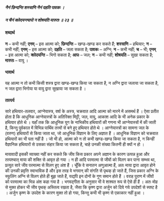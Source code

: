 ##### नैनं छिन्दन्ति शस्त्राणि नैनं दहति पावकः ।
##### न चैनं क्लेदयन्त्यापो न शोषयति मारुतः ॥ २३ ॥

#### शब्दार्थ

**न** – कभी नहीं; **एनम्** – इस आत्मा को; **छिन्दन्ति** – खण्ड-खण्ड कर सकते हैं; **शस्त्राणि** – हथियार; **न** – कभी नहीं; **एनम्** – इस आत्मा  को; **दहति** – जला सकता है; **पावकः** – अग्नि; **न** – कभी नहीं; **च** – भी; **एनम्** – इस  आत्मा को; **क्लेदयन्ति** – भिगो सकता है; **आपः** – जल; **न** – कभी नहीं; **शोषयति** – सुखा सकता है; **मारुतः** – वायु ।

#### भावार्थ

यह आत्मा न तो कभी किसी शस्त्र द्वारा खण्ड-खण्ड किया जा सकता है, न अग्नि द्वारा जलाया जा सकता है, न जल द्वारा भिगोया या वायु द्वारा सुखाया जा सकता है ।

#### तात्पर्य

सारे हथियार-तलवार, आग्नेयास्त्र, वर्षा के अस्त्र, चक्रवात आदि आत्मा को मारने में असमर्थ हैं । ऐसा प्रतीत होता है कि आधुनिक आग्नेयास्त्रों के अतिरिक्त मिट्टी, जल, वायु, आकाश आदि के भी अनेक प्रकार के हथियार होते थे । यहाँ तक कि आधुनिक युग के नाभिकीय हथियारों की गणना भी आग्नेयास्त्रों में की जाती है, किन्तु पूर्वकाल में विभिन्न पार्थिव तत्त्वों से बने हुए हथियार होते थे । आग्नेयास्त्रों का सामना जल के (वरुण) हथियारों से किया जाता था, जो आधुनिक विज्ञान के लिए अज्ञात हैं । आधुनिक विज्ञान को चक्रवात हथियारों का भी पता नहीं है । जो भी हो, आत्मा को न तो कभी खण्ड-खण्ड किया जा सकता है, न किन्हीं वैज्ञानिक हथियारों से उसका संहार किया जा सकता है, चाहे उनकी संख्या कितनी ही क्यों न हो ।

मायावादी इसकी व्याख्या नहीं कर सकते कि जीव किस प्रकार अपने अज्ञान के कारण उत्पन्न हुआ और तत्पश्चात् माया की शक्ति से आवृत हो गया । न ही आदि परमात्मा से जीवों को विलग कर पाना सम्भव था, प्रत्युत सारे जीव परमात्मा से विलग हुए अंश हैं । चूँकि वे सनातन अणुआत्मा हैं, अतः माया द्वारा आवृत होने की उनकी प्रवृत्ति स्वाभाविक है और इस तरह वे भगवान् की संगति से पृथक् हो जाते हैं, जिस प्रकार अग्नि के स्फुलिंग अग्नि से विलग होते ही बुझ जाते हैं, यद्यपि इन दोनों के गुण समान होते हैं । वराह पुराण में जीवों को परमात्मा का भिन्न अंश कहा गया है । भगवद्गीता के अनुसार भी वे शाश्वत रूप से ऐसे ही हैं । अतः मोह से मुक्त होकर भी जीव पृथक् अस्तित्व रखता है, जैसा कि कृष्ण द्वारा अर्जुन को दिये गये उपदेशों से स्पष्ट है । अर्जुन कृष्ण के उपदेश के कारण मुक्त तो हो गया, किन्तु कभी भी कृष्ण से एकाकार नहीं हुआ ।